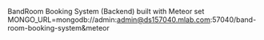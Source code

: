 BandRoom Booking System (Backend) built with Meteor
set MONGO_URL=mongodb://admin:admin@ds157040.mlab.com:57040/band-room-booking-system&meteor